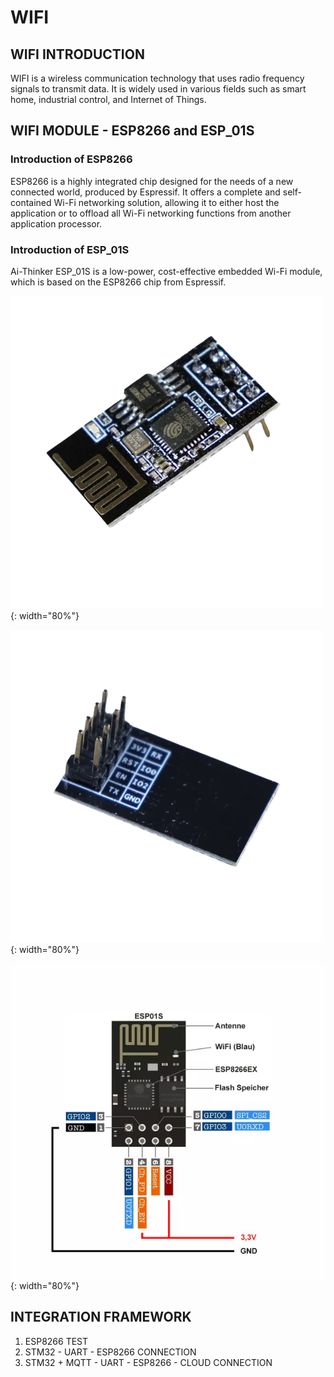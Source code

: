 # WIFI

## WIFI INTRODUCTION

WIFI is a wireless communication technology that uses radio frequency signals to transmit data. It is widely used in various fields such as smart home, industrial control, and Internet of Things.

## WIFI MODULE - ESP8266 and ESP_01S

### Introduction of ESP8266

ESP8266 is a highly integrated chip designed for the needs of a new connected world, produced by Espressif. It offers a complete and self-contained Wi-Fi networking solution, allowing it to either host the application or to offload all Wi-Fi networking functions from another application processor.

### Introduction of ESP_01S

Ai-Thinker ESP_01S is a low-power, cost-effective embedded Wi-Fi module, which is based on the ESP8266 chip from Espressif. 

![FRONT](FRONT.png){: width="80%"}

![BACK](BACK.png){: width="80%"}

![PIN](PIN.png){: width="80%"}

## INTEGRATION FRAMEWORK

1. ESP8266 TEST
2. STM32 - UART - ESP8266 CONNECTION
3. STM32 + MQTT - UART - ESP8266 - CLOUD CONNECTION